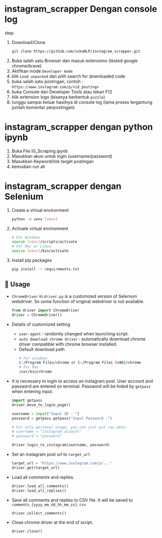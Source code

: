 # instagram_scrapper Dengan console log

step:
1. Download/Clone
   ```sh
   git clone https://github.com/sukaNLP/instagram_scrapper.git
   ```
2. Buka salah satu Browser dan masuk extensions (tested google chrome/brave)
3. Aktifkan mode `Developer mode`
4. klik `Load unpacked` dan pilih search for downloaded code
5. buka salah satu postingan, contoh : `https://www.instagram.com/p/<id_posting>`
6. buka Console dari Developer Tools atau tekan F12
7. klik extension logo (bisanya berbentuk `puzzle`)
8. tunggu sampai keluar hasilnya di console log (lama proses tergantung jumlah komentar perpostingan)


# instagram_scrapper dengan python ipynb
1. Buka File IG_Scraping.ipynb
2. Masukkan akun untuk login (username/password)
3. Masukkan Keyword/link target postingan
4. kemudian run all

# instagram_scrapper dengan Selenium
1. Create a virtual environment

   ```bash
   python -m venv [venv]
   ```

2. Activate virtual environment

   ```bash
   # For Windows
   source [venv]/scripts/activate
   # For Mac or Linux
   source [venv]/bin/activate
   ```

3. Install pip packages
   ```bash
   pip install -r requirements.txt
   ```
## 🔑 Usage

- `ChromeDriver` in `driver.py` is a customized version of Selenium webdriver.
  So some function of original webdriver is not available.

  ```python
  from driver import ChromeDriver
  driver = ChromeDriver()
  ```

- Details of customized setting

  - `user-agent` : randomly changed when launching script.
  - `auto download chrome driver` : automatically download chrome driver compatible with chrome browser installed.
  - Default download path
    ```bash
    # For windows
    C:/Program Files/chrome or C:/Program Files (x86)/chrome
    # For Mac
    /usr/bin/chrome
    ```

- It is necessary to login to access an instagram post. User account and password are entered on terminal. Password will be hided by `getpass` when entering input.

  ```python
  import getpass
  driver.move_to_login_page()

  username = input("Input ID : ")
  password = getpass.getpass("Input Password :")

  # For only personal usage, you can just put raw data.
  # username = "instagram_account"
  # password = "password"

  driver.login_to_instagram(username, password)
  ```

- Set an instagram post url to `target_url`

  ```python
  target_url = "https://www.instagram.com/p/..."
  driver.get(target_url)
  ```

- Load all comments and replies.

  ```python
  driver.load_all_comments()
  driver.load_all_replies()
  ```

- Save all comments and replies to CSV file. It will be saved to `comments_{yyyy_mm_dd_hh_mm_ss}.csv`

  ```python
  driver.collect_comments()
  ```

- Close chrome driver at the end of script.
  ```python
  driver.close()
  ```
